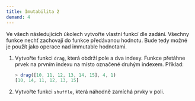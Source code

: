 ```yaml
---
title: Imutabilita 2
demand: 4
---
```


Ve všech následujících úkolech vytvořte vlastní funkcí dle zadání. Všechny funkce nechť zachovají do funkce předávanou hodnotu. Bude tedy možné je použít jako operace nad immutable hodnotami.

1. Vytvořte funkci `drag`, která obdrží pole a dva indexy. Funkce přetáhne prvek na prvním indexu na místo označené druhým indexem.
   Příklad:
   ```js
   > drag([10, 11, 12, 13, 14, 15], 4, 1)
   [10, 14, 11, 12, 13, 15]
   ```
1. Vytvořte funkci `shuffle`, která náhodně zamíchá prvky v poli.
